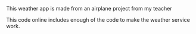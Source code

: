 This weather app is made from an airplane project from my teacher

This code online includes enough of the code to make the weather service work.